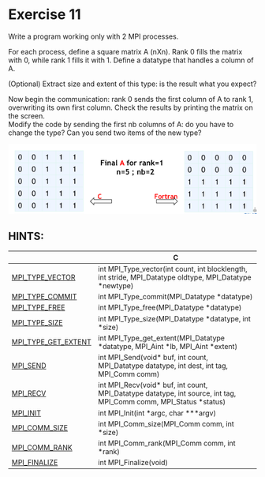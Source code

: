 # Exercise 11

Write a program working only with 2 MPI processes.

For each process, define a square matrix A (nXn). Rank 0 fills the matrix with 0, while rank 1 fills it with 1. Define a datatype that handles a column of A.

(Optional) Extract size and extent of this type: is the result what you expect?

Now begin the communication: rank 0 sends the first column of A to rank 1, overwriting its own first column. Check the results by printing the matrix on the screen. <br> Modify the code by sending the first nb columns of A: do you have to change the type? Can you send two items of the new type?

![alt text](../images/es11.png)



## HINTS:

|    | **C** |
|----|-------|
| [MPI_TYPE_VECTOR](https://www.open-mpi.org/doc/v3.1/man3/MPI_Type_vector.3.php) | int MPI_Type_vector(int count, int blocklength, int stride, MPI_Datatype oldtype, MPI_Datatype \*newtype) |
| [MPI_TYPE_COMMIT](https://www.open-mpi.org/doc/v3.1/man3/MPI_Type_commit.3.php) | int MPI_Type_commit(MPI_Datatype \*datatype) | 
| [MPI_TYPE_FREE](https://www.open-mpi.org/doc/v3.1/man3/MPI_Type_free.3.php) | int MPI_Type_free(MPI_Datatype \*datatype) |
| [MPI_TYPE_SIZE](https://www.open-mpi.org/doc/v3.1/man3/MPI_Type_size.3.php) | int MPI_Type_size(MPI_Datatype \*datatype, int \*size) |
| [MPI_TYPE_GET_EXTENT](https://www.open-mpi.org/doc/v3.1/man3/MPI_Type_get_extent.3.php) | int MPI_Type_get_extent(MPI_Datatype \*datatype, MPI_Aint \*lb, MPI_Aint \*extent) |
| [MPI_SEND](https://www.open-mpi.org/doc/v3.1/man3/MPI_Send.3.php) | int MPI_Send(void\* buf, int count, MPI_Datatype datatype, int dest, int tag, MPI_Comm comm) | 
| [MPI_RECV](https://www.open-mpi.org/doc/v3.1/man3/MPI_Recv.3.php) | int MPI_Recv(void\* buf, int count, MPI_Datatype datatype, int source, int tag, MPI_Comm comm, MPI_Status \*status) |
| [MPI_INIT](https://www.open-mpi.org/doc/v3.1/man3/MPI_Init.3.php) | int MPI_Init(int \*argc, char \***argv) | 
| [MPI_COMM_SIZE](https://www.open-mpi.org/doc/v3.1/man3/MPI_Comm_size.3.php) | int MPI_Comm_size(MPI_Comm comm, int \*size) | 
| [MPI_COMM_RANK](https://www.open-mpi.org/doc/v3.1/man3/MPI_Comm_rank.3.php) | int MPI_Comm_rank(MPI_Comm comm, int \*rank) | 
| [MPI_FINALIZE](https://www.open-mpi.org/doc/v3.1/man3/MPI_Finalize.3.php) | int MPI_Finalize(void) | 
